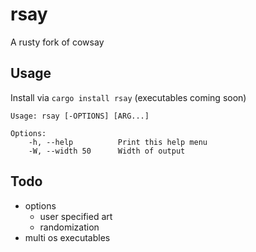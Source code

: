 rsay
===

A rusty fork of cowsay

Usage
---

Install via `cargo install rsay` (executables coming soon)

```shell
Usage: rsay [-OPTIONS] [ARG...]

Options:
    -h, --help          Print this help menu
    -W, --width 50      Width of output
```

Todo
---

- options
  - user specified art
  - randomization
- multi os executables
